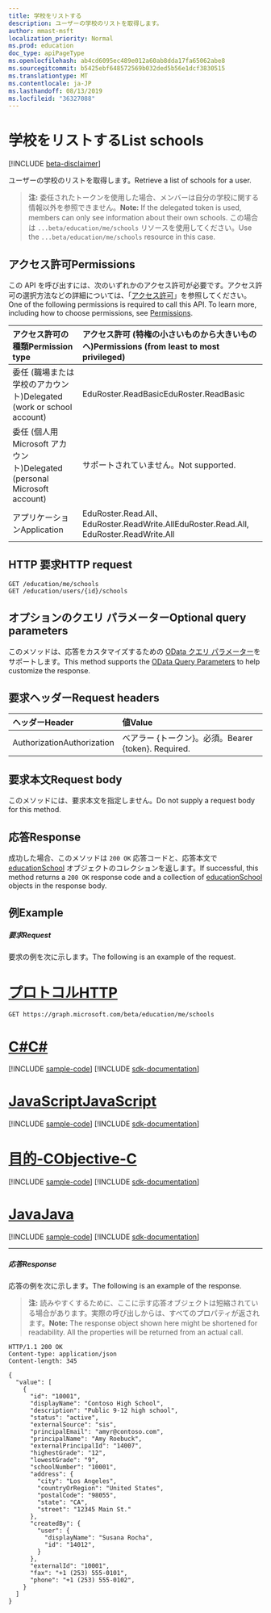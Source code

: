 ```yaml
---
title: 学校をリストする
description: ユーザーの学校のリストを取得します。
author: mmast-msft
localization_priority: Normal
ms.prod: education
doc_type: apiPageType
ms.openlocfilehash: ab4cd6095ec489e012a60ab8dda17fa65062abe8
ms.sourcegitcommit: b5425ebf648572569b032ded5b56e1dcf3830515
ms.translationtype: MT
ms.contentlocale: ja-JP
ms.lasthandoff: 08/13/2019
ms.locfileid: "36327088"
---
```

# <a name="list-schools"></a><span data-ttu-id="7c67c-103">学校をリストする</span><span class="sxs-lookup"><span data-stu-id="7c67c-103">List schools</span></span>

[!INCLUDE [beta-disclaimer](../../includes/beta-disclaimer.md)]

<span data-ttu-id="7c67c-104">ユーザーの学校のリストを取得します。</span><span class="sxs-lookup"><span data-stu-id="7c67c-104">Retrieve a list of schools for a user.</span></span>

><span data-ttu-id="7c67c-105">**注:** 委任されたトークンを使用した場合、メンバーは自分の学校に関する情報以外を参照できません。</span><span class="sxs-lookup"><span data-stu-id="7c67c-105">**Note:** If the delegated token is used, members can only see information about their own schools.</span></span> <span data-ttu-id="7c67c-106">この場合は `...beta/education/me/schools` リソースを使用してください。</span><span class="sxs-lookup"><span data-stu-id="7c67c-106">Use the `...beta/education/me/schools` resource in this case.</span></span>

## <a name="permissions"></a><span data-ttu-id="7c67c-107">アクセス許可</span><span class="sxs-lookup"><span data-stu-id="7c67c-107">Permissions</span></span>
<span data-ttu-id="7c67c-p102">この API を呼び出すには、次のいずれかのアクセス許可が必要です。アクセス許可の選択方法などの詳細については、「[アクセス許可](/graph/permissions-reference)」を参照してください。</span><span class="sxs-lookup"><span data-stu-id="7c67c-p102">One of the following permissions is required to call this API. To learn more, including how to choose permissions, see [Permissions](/graph/permissions-reference).</span></span>

|<span data-ttu-id="7c67c-110">アクセス許可の種類</span><span class="sxs-lookup"><span data-stu-id="7c67c-110">Permission type</span></span>      | <span data-ttu-id="7c67c-111">アクセス許可 (特権の小さいものから大きいものへ)</span><span class="sxs-lookup"><span data-stu-id="7c67c-111">Permissions (from least to most privileged)</span></span>              |
|:--------------------|:---------------------------------------------------------|
|<span data-ttu-id="7c67c-112">委任 (職場または学校のアカウント)</span><span class="sxs-lookup"><span data-stu-id="7c67c-112">Delegated (work or school account)</span></span> |  <span data-ttu-id="7c67c-113">EduRoster.ReadBasic</span><span class="sxs-lookup"><span data-stu-id="7c67c-113">EduRoster.ReadBasic</span></span>  |
|<span data-ttu-id="7c67c-114">委任 (個人用 Microsoft アカウント)</span><span class="sxs-lookup"><span data-stu-id="7c67c-114">Delegated (personal Microsoft account)</span></span> |  <span data-ttu-id="7c67c-115">サポートされていません。</span><span class="sxs-lookup"><span data-stu-id="7c67c-115">Not supported.</span></span>  |
|<span data-ttu-id="7c67c-116">アプリケーション</span><span class="sxs-lookup"><span data-stu-id="7c67c-116">Application</span></span> | <span data-ttu-id="7c67c-117">EduRoster.Read.All、EduRoster.ReadWrite.All</span><span class="sxs-lookup"><span data-stu-id="7c67c-117">EduRoster.Read.All, EduRoster.ReadWrite.All</span></span> | 

## <a name="http-request"></a><span data-ttu-id="7c67c-118">HTTP 要求</span><span class="sxs-lookup"><span data-stu-id="7c67c-118">HTTP request</span></span>
<!-- { "blockType": "ignored" } -->
```http
GET /education/me/schools
GET /education/users/{id}/schools
```
## <a name="optional-query-parameters"></a><span data-ttu-id="7c67c-119">オプションのクエリ パラメーター</span><span class="sxs-lookup"><span data-stu-id="7c67c-119">Optional query parameters</span></span>
<span data-ttu-id="7c67c-120">このメソッドは、応答をカスタマイズするための [OData クエリ パラメーター](https://developer.microsoft.com/graph/docs/concepts/query_parameters)をサポートします。</span><span class="sxs-lookup"><span data-stu-id="7c67c-120">This method supports the [OData Query Parameters](https://developer.microsoft.com/graph/docs/concepts/query_parameters) to help customize the response.</span></span>

## <a name="request-headers"></a><span data-ttu-id="7c67c-121">要求ヘッダー</span><span class="sxs-lookup"><span data-stu-id="7c67c-121">Request headers</span></span>
| <span data-ttu-id="7c67c-122">ヘッダー</span><span class="sxs-lookup"><span data-stu-id="7c67c-122">Header</span></span>       | <span data-ttu-id="7c67c-123">値</span><span class="sxs-lookup"><span data-stu-id="7c67c-123">Value</span></span> |
|:---------------|:--------|
| <span data-ttu-id="7c67c-124">Authorization</span><span class="sxs-lookup"><span data-stu-id="7c67c-124">Authorization</span></span>  | <span data-ttu-id="7c67c-p103">ベアラー {トークン}。必須。</span><span class="sxs-lookup"><span data-stu-id="7c67c-p103">Bearer {token}. Required.</span></span>  |

## <a name="request-body"></a><span data-ttu-id="7c67c-127">要求本文</span><span class="sxs-lookup"><span data-stu-id="7c67c-127">Request body</span></span>
<span data-ttu-id="7c67c-128">このメソッドには、要求本文を指定しません。</span><span class="sxs-lookup"><span data-stu-id="7c67c-128">Do not supply a request body for this method.</span></span>
## <a name="response"></a><span data-ttu-id="7c67c-129">応答</span><span class="sxs-lookup"><span data-stu-id="7c67c-129">Response</span></span>
<span data-ttu-id="7c67c-130">成功した場合、このメソッドは `200 OK` 応答コードと、応答本文で [educationSchool](../resources/educationschool.md) オブジェクトのコレクションを返します。</span><span class="sxs-lookup"><span data-stu-id="7c67c-130">If successful, this method returns a `200 OK` response code and a collection of [educationSchool](../resources/educationschool.md) objects in the response body.</span></span>
## <a name="example"></a><span data-ttu-id="7c67c-131">例</span><span class="sxs-lookup"><span data-stu-id="7c67c-131">Example</span></span>
##### <a name="request"></a><span data-ttu-id="7c67c-132">要求</span><span class="sxs-lookup"><span data-stu-id="7c67c-132">Request</span></span>
<span data-ttu-id="7c67c-133">要求の例を次に示します。</span><span class="sxs-lookup"><span data-stu-id="7c67c-133">The following is an example of the request.</span></span>

# <a name="httptabhttp"></a>[<span data-ttu-id="7c67c-134">プロトコル</span><span class="sxs-lookup"><span data-stu-id="7c67c-134">HTTP</span></span>](#tab/http)
<!-- {
  "blockType": "request",
  "name": "get_schools"
}-->
```http
GET https://graph.microsoft.com/beta/education/me/schools
```
# <a name="ctabcsharp"></a>[<span data-ttu-id="7c67c-135">C#</span><span class="sxs-lookup"><span data-stu-id="7c67c-135">C#</span></span>](#tab/csharp)
[!INCLUDE [sample-code](../includes/snippets/csharp/get-schools-csharp-snippets.md)]
[!INCLUDE [sdk-documentation](../includes/snippets/snippets-sdk-documentation-link.md)]

# <a name="javascripttabjavascript"></a>[<span data-ttu-id="7c67c-136">JavaScript</span><span class="sxs-lookup"><span data-stu-id="7c67c-136">JavaScript</span></span>](#tab/javascript)
[!INCLUDE [sample-code](../includes/snippets/javascript/get-schools-javascript-snippets.md)]
[!INCLUDE [sdk-documentation](../includes/snippets/snippets-sdk-documentation-link.md)]

# <a name="objective-ctabobjc"></a>[<span data-ttu-id="7c67c-137">目的-C</span><span class="sxs-lookup"><span data-stu-id="7c67c-137">Objective-C</span></span>](#tab/objc)
[!INCLUDE [sample-code](../includes/snippets/objc/get-schools-objc-snippets.md)]
[!INCLUDE [sdk-documentation](../includes/snippets/snippets-sdk-documentation-link.md)]

# <a name="javatabjava"></a>[<span data-ttu-id="7c67c-138">Java</span><span class="sxs-lookup"><span data-stu-id="7c67c-138">Java</span></span>](#tab/java)
[!INCLUDE [sample-code](../includes/snippets/java/get-schools-java-snippets.md)]
[!INCLUDE [sdk-documentation](../includes/snippets/snippets-sdk-documentation-link.md)]

---

##### <a name="response"></a><span data-ttu-id="7c67c-139">応答</span><span class="sxs-lookup"><span data-stu-id="7c67c-139">Response</span></span>
<span data-ttu-id="7c67c-140">応答の例を次に示します。</span><span class="sxs-lookup"><span data-stu-id="7c67c-140">The following is an example of the response.</span></span> 

><span data-ttu-id="7c67c-p104">**注:** 読みやすくするために、ここに示す応答オブジェクトは短縮されている場合があります。実際の呼び出しからは、すべてのプロパティが返されます。</span><span class="sxs-lookup"><span data-stu-id="7c67c-p104">**Note:** The response object shown here might be shortened for readability. All the properties will be returned from an actual call.</span></span>

<!-- {
  "blockType": "response",
  "truncated": true,
  "@odata.type": "microsoft.graph.educationSchool",
  "isCollection": true
} -->
```http
HTTP/1.1 200 OK
Content-type: application/json
Content-length: 345

{
  "value": [
    {
      "id": "10001",
      "displayName": "Contoso High School",
      "description": "Public 9-12 high school",
      "status": "active",
      "externalSource": "sis",
      "principalEmail": "amyr@contoso.com",
      "principalName": "Amy Roebuck",
      "externalPrincipalId": "14007",
      "highestGrade": "12",
      "lowestGrade": "9",
      "schoolNumber": "10001",
      "address": {
        "city": "Los Angeles",
        "countryOrRegion": "United States",
        "postalCode": "98055",
        "state": "CA",
        "street": "12345 Main St."
      },
      "createdBy": {
        "user": {
          "displayName": "Susana Rocha",
          "id": "14012",
        }
      },
      "externalId": "10001",
      "fax": "+1 (253) 555-0101",
      "phone": "+1 (253) 555-0102",
    }
  ]
}
```

<!-- uuid: 8fcb5dbc-d5aa-4681-8e31-b001d5168d79
2015-10-25 14:57:30 UTC -->
<!--
{
  "type": "#page.annotation",
  "description": "List schools",
  "keywords": "",
  "section": "documentation",
  "tocPath": "",
  "suppressions": [
  ]
}
-->
